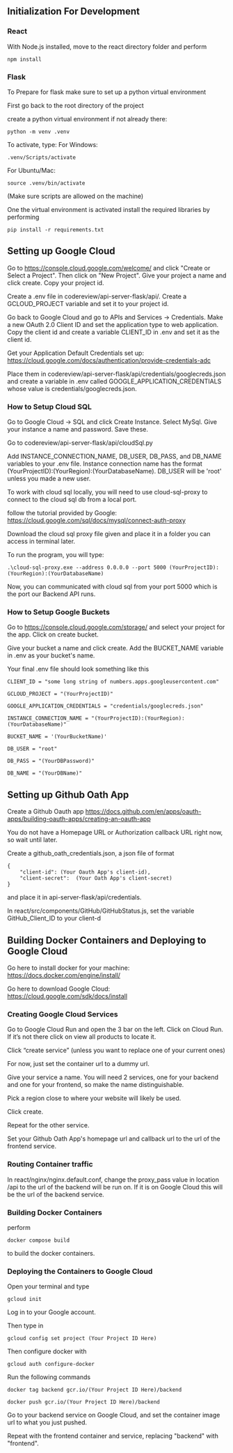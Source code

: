 ## Initialization For Development
### React
With Node.js installed, move to the react directory folder and perform

    npm install 

### Flask
To Prepare for flask make sure to set up a python virtual environment

First go back to the root directory of the project

create a python virtual environment if not already there:

    python -m venv .venv

To activate, type:
For Windows:

    .venv/Scripts/activate
For Ubuntu/Mac:

    source .venv/bin/activate
(Make sure scripts are allowed on the machine)

One the virtual environment is activated install the required libraries by performing 

    pip install -r requirements.txt

## Setting up Google Cloud

Go to https://console.cloud.google.com/welcome/ and click "Create or Select a Project". Then click on "New Project". Give your project a name and click create. Copy your project id.

Create a .env file in codereview/api-server-flask/api/. Create a GCLOUD_PROJECT variable and set it to your project id.

Go back to Google Cloud and go to APIs and Services -> Credentials. Make a new  OAuth 2.0 Client ID and set the application type to web application. Copy the client id and create a variable CLIENT_ID in .env and set it as the client id.

Get your Application Default Credentials set up: https://cloud.google.com/docs/authentication/provide-credentials-adc 

Place them in codereview/api-server-flask/api/credentials/googlecreds.json and create a variable in .env called GOOGLE_APPLICATION_CREDENTIALS whose value is credentials/googlecreds.json.



### How to Setup Cloud SQL

Go to Google Cloud -> SQL and click Create Instance. Select MySql. Give your instance a name and password. Save these.

Go to codereview/api-server-flask/api/cloudSql.py

Add INSTANCE_CONNECTION_NAME, DB_USER, DB_PASS, and DB_NAME variables to your .env file. Instance connection name has the format (YourProjectID):(YourRegion):(YourDatabaseName). DB_USER will be 'root' unless you made a new user.

To work with cloud sql locally, you will need to use cloud-sql-proxy to connect to the cloud sql db from a local port.

follow the tutorial provided by Google: https://cloud.google.com/sql/docs/mysql/connect-auth-proxy

Download the cloud sql proxy file given and place it in a folder you can access in terminal later.

To run the program, you will type:

    .\cloud-sql-proxy.exe --address 0.0.0.0 --port 5000 (YourProjectID):(YourRegion):(YourDatabaseName)

Now, you can communicated with cloud sql from your port 5000 which is the port our Backend API runs.

### How to Setup Google Buckets
Go to https://console.cloud.google.com/storage/ and select your project for the app. Click on create bucket.

Give your bucket a name and click create. Add the BUCKET_NAME variable in .env as your bucket's name.

Your final .env file should look something like this

    CLIENT_ID = "some long string of numbers.apps.googleusercontent.com"
    
    GCLOUD_PROJECT = "(YourProjectID)"
    
    GOOGLE_APPLICATION_CREDENTIALS = "credentials/googlecreds.json"
    
    INSTANCE_CONNECTION_NAME = "(YourProjectID):(YourRegion):(YourDatabaseName)"
    
    BUCKET_NAME = '(YourBucketName)'
    
    DB_USER = "root"
    
    DB_PASS = "(YourDBPassword)"
    
    DB_NAME = "(YourDBName)"

## Setting up Github Oath App

Create a Github Oauth app https://docs.github.com/en/apps/oauth-apps/building-oauth-apps/creating-an-oauth-app

You do not have a Homepage URL or Authorization callback URL right now, so wait until later.

Create a github_oath_credentials.json, a json file of format 

    {
        "client-id": (Your Oauth App's client-id),
        "client-secret":  (Your Oath App's client-secret)
    }
    
and place it in api-server-flask/api/credentials.

In react/src/components/GitHub/GitHubStatus.js, set the variable GitHub_Client_ID to your client-d

## Building Docker Containers and Deploying to Google Cloud
Go here to install docker for your machine: https://docs.docker.com/engine/install/

Go here to download Google Cloud: https://cloud.google.com/sdk/docs/install

### Creating Google Cloud Services
Go to Google Cloud Run and open the 3 bar on the left. Click on Cloud Run. If it’s not there click on view all products to locate it.

Click “create service” (unless you want to replace one of your current ones)

For now, just set the container url to a dummy url.

Give your service a name. You will need 2 services, one for your backend and one for your frontend, so make the name distinguishable.

Pick a region close to where your website will likely be used.

Click create.

Repeat for the other service.

Set your Github Oath App's homepage url and callback url to the url of the frontend service.

### Routing Container traffic
In react/nginx/nginx.default.conf, change the proxy_pass value in location /api to the url of the backend will be run on. If it is on Google Cloud this will be the url of the backend service.

### Building Docker Containers
perform

    docker compose build

to build the docker containers.

### Deploying the Containers to Google Cloud

Open your terminal and type 
    
    gcloud init

Log in to your Google account.

Then type in

    gcloud config set project (Your Project ID Here)

Then configure docker with 

    gcloud auth configure-docker

Run the following commands

    docker tag backend gcr.io/(Your Project ID Here)/backend

    docker push gcr.io/(Your Project ID Here)/backend

Go to your backend service on Google Cloud, and set the container image url to what you just pushed.

Repeat with the frontend container and service, replacing "backend" with "frontend".
